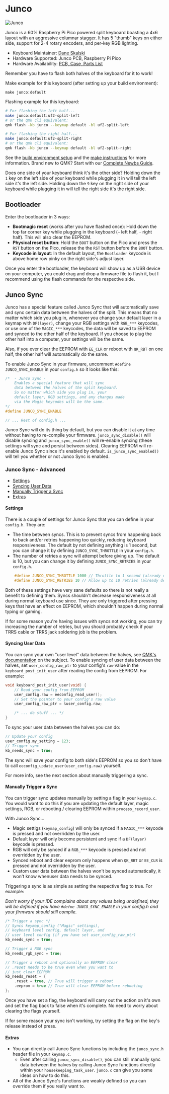 # Junco <!-- omit from toc -->

![Junco](https://i.imgur.com/WzZaIgQ.jpg)

Junco is a 60% Raspberry Pi Pico powered split keyboard boasting a 4x6 layout with an aggressive columnar stagger. It has 5 "thumb" keys on either side, support for 2-4 rotary encoders, and per-key RGB lighting.

- Keyboard Maintainer: [Dane Skalski](https://github.com/Daneski13)
- Hardware Supported: Junco PCB, Raspberry Pi Pico
- Hardware Availability: [PCB, Case, Parts List](https://github.com/Daneski13/Junco)

Remember you have to flash both halves of the keyboard for it to work!

Make example for this keyboard (after setting up your build environment):

    make junco:default

Flashing example for this keyboard:

```bash
# For flashing the left half...
make junco:default:uf2-split-left
# or the qmk cli equivalent:
qmk flash -kb junco --keymap default -bl uf2-split-left

# For flashing the right half...
make junco:default:uf2-split-right
# or the qmk cli equivalent:
qmk flash -kb junco --keymap default -bl uf2-split-right
```

See the [build environment setup](https://docs.qmk.fm/#/getting_started_build_tools) and the [make instructions](https://docs.qmk.fm/#/getting_started_make_guide) for more information. Brand new to QMK? Start with our [Complete Newbs Guide](https://docs.qmk.fm/#/newbs).

Does one side of your keyboard think it's the other side? Holding down the `1` key on the left side of your keyboard while plugging it in will tell the left side it's the left side. Holding down the `9` key on the right side of your keyboard while plugging it in will tell the right side it's the right side.

## Bootloader <!-- omit from toc -->

Enter the bootloader in 3 ways:

- **Bootmagic reset** (works after you have flashed once): Hold down the top far corner key while plugging in the keyboard (`~` left half, `-` right half). This will also clear the EEPROM.
- **Physical reset button**: Hold the `BOOT` button on the Pico and press the `RST` button on the Pico, release the the `RST` button before the `BOOT` button.
- **Keycode in layout**: In the default layout, the `Bootloader` keycode is above home row pinky on the right side's adjust layer.

Once you enter the bootloader, the keyboard will show up as a USB device on your computer, you could drag and drop a firmware file to flash it, but I recommend using the flash commands for the respective side.

## Junco Sync <!-- omit from toc -->

Junco has a special feature called Junco Sync that will automatically save and sync certain data between the halves of the split. This means that no matter which side you plug in, whenever you change your default layer in a keymap with `DF(layer)`, change your RGB settings with `RGB_***` keycodes, or use one of the `MAGIC_***` keycodes, the data will be saved to EEPROM and synced to the other half of the keyboard. If you choose to plug the other half into a computer, your settings will be the same.

Also, if you ever clear the EEPROM with `EE_CLR` or reboot with `QK_RBT` on one half, the other half will automatically do the same.

To enable Junco Sync in your firmware, uncomment `#define JUNCO_SYNC_ENABLE` in your `config.h` so it looks like this:

```c
/*  - Junco Sync -
    Enables a special feature that will sync
    data between the halves of the split keyboard.
    So no matter which side you plug in, your
    default layer, RGB settings, and any changes made
    via the Magic keycodes will be the same.
*/
#define JUNCO_SYNC_ENABLE

// ... Rest of config.h ...
```

Junco Sync will do its thing by default, but you can disable it at any time without having to re-compile your firmware. `junco_sync_disable()` will disable syncing and `junco_sync_enable()` will re-enable syncing (these settings will sync and persist between sides). Clearing EEPROM will re-enable Junco Sync since it's enabled by default. `is_junco_sync_enabled()` will tell you whether or not Junco Sync is enabled.

### Junco Sync - Advanced <!-- omit from toc -->

- [Settings](#settings)
- [Syncing User Data](#syncing-user-data)
- [Manually Trigger a Sync](#manually-trigger-a-sync)
- [Extras](#extras)

#### Settings

There is a couple of settings for Junco Sync that you can define in your `config.h`. They are:

- The time between syncs. This is to prevent syncs from happening back to back and/or retries happening too quickly, reducing keyboard responsiveness. The default by not defining anything is 1 second, but you can change it by defining `JUNCO_SYNC_THROTTLE` in your `config.h`.
- The number of retries a sync will attempt before giving up. The default is 10, but you can change it by defining `JUNCO_SYNC_RETRIES` in your `config.h`.

```c
    #define JUNCO_SYNC_THROTTLE 1000 // Throttle to 1 second (already default)
    #define JUNCO_SYNC_RETRIES 10 // Allow up to 10 retries (already default)
```

Both of these settings have very sane defaults so there is not really a benefit to defining them. Syncs shouldn't decrease responsiveness at all during normal keyboard use since. They are only triggered after pressing keys that have an effect on EEPROM, which shouldn't happen during normal typing or gaming.

If for some reason you're having issues with syncs not working, you can try increasing the number of retries, but you should probably check if your TRRS cable or TRRS jack soldering job is the problem.

#### Syncing User Data

You can sync your own "user level" data between the halves, see [QMK's documentation](https://docs.qmk.fm/#/feature_eeprom) on the subject. To enable syncing of user data between the halves, set `user_config_raw_ptr` to your config's `raw` value in the `keyboard_post_init_user` after reading the config from EEPROM. For example:

```c
void keyboard_post_init_user(void) {
    // Read your config from EEPROM
    user_config.raw = eeconfig_read_user();
    // Set the pointer to your config's raw value
    user_config_raw_ptr = &user_config.raw;

    /* ... do stuff ... */
}
```

To sync your user data between the halves you can do:

```c
// Update your config
user_config.my_setting = 123;
// Trigger sync
kb_needs_sync = true;
```

The sync will save your config to both side's EEPROM so you so don't have to call `eeconfig_update_user(user_config.raw)` yourself.

For more info, see the next section about manually triggering a sync.

#### Manually Trigger a Sync

You can trigger sync updates manually by setting a flag in your `keymap.c`. You would want to do this if you are updating the default layer, magic settings, RGB, or rebooting / clearing EEPROM within `process_record_user`.

With Junco Sync...

- Magic settigs (`keymap_config`) will only be synced if a `MAGIC_***` keycode is pressed and not overridden by the user.
- Default layer will only become persistent and sync if a `DF(layer)` keycode is pressed.
- RGB will only be synced if a `RGB_***` keycode is pressed and not overridden by the user.
- Synced reboot and clear eeprom only happens when `QK_RBT` or `EE_CLR` is pressed and not overridden by the user.
- Custom user data between the halves won't be synced automatically, it won't know whenuser data needs to be synced.

Triggering a sync is as simple as setting the respective flag to true. For example:

*Don't worry if your IDE complains about any values being undefined, they will be defined if you have `#defne JUNCO_SYNC_ENABLE` in your config.h and your firmware should still compile.*

```c
/* Trigger a sync */
// Syncs keymap_config ("Magic" settings), 
// keyboard level config, default layer, and
// user level config (if you have set user_config_raw_ptr)
kb_needs_sync = true;

// Trigger a RGB sync
kb_needs_rgb_sync = true;

// Trigger a reboot and optionally an EEPROM clear
// .reset needs to be true even when you want to
// just clear EEPROM
kb_needs_reset = {
    .reset = true, // True will trigger a reboot
    .eeprom = true // True will clear EEPROM before rebooting
};
```

Once you have set a flag, the keyboard will carry out the action on it's own and set the flag back to false when it's complete. No need to worry about clearing the flags yourself.

If for some reason your sync isn't working, try setting the flag on the key's release instead of press.

#### Extras

- You can directly call Junco Sync functions by including the `junco_sync.h` header file in your `keymap.c`.
  - Even after calling `junco_sync_disable()`, you can still manually sync data between the halves by calling Junco Sync functions directly within your `housekeeping_task_user`. `junco.c` can give you some ideas on how to do this.
- All of the Junco Sync's functions are weakly defined so you can override them if you really want to.
